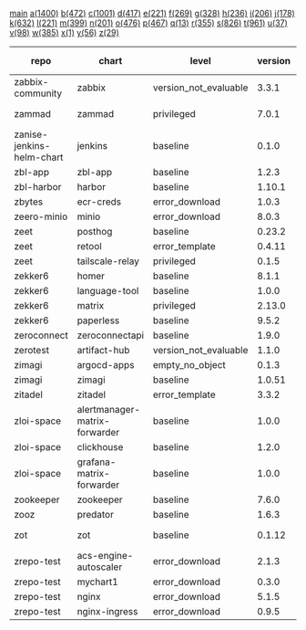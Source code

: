 [main](./charts_level.md) [a(1400)](./charts_level_a.md) [b(472)](./charts_level_b.md) [c(1001)](./charts_level_c.md) [d(417)](./charts_level_d.md) [e(221)](./charts_level_e.md) [f(269)](./charts_level_f.md) [g(328)](./charts_level_g.md) [h(236)](./charts_level_h.md) [i(206)](./charts_level_i.md) [j(178)](./charts_level_j.md) [k(632)](./charts_level_k.md) [l(221)](./charts_level_l.md) [m(399)](./charts_level_m.md) [n(201)](./charts_level_n.md) [o(476)](./charts_level_o.md) [p(467)](./charts_level_p.md) [q(13)](./charts_level_q.md) [r(355)](./charts_level_r.md) [s(826)](./charts_level_s.md) [t(961)](./charts_level_t.md) [u(37)](./charts_level_u.md) [v(98)](./charts_level_v.md) [w(385)](./charts_level_w.md) [x(1)](./charts_level_x.md) [y(56)](./charts_level_y.md) [z(29)](./charts_level_z.md) 

| repo | chart | level | version | app version | url | 
|------|------|------|------|------|------|
| zabbix-community | zabbix | version_not_evaluable | 3.3.1 | 6.0.10 | https://zabbix-community.github.io/helm-zabbix/ |
| zammad | zammad | privileged | 7.0.1 | 5.2.3-32 | https://zammad.github.io/zammad-helm |
| zanise-jenkins-helm-chart | jenkins | baseline | 0.1.0 | 1.1 | https://zanise.github.io/Kubernetes-LW-task/chart1 |
| zbl-app | zbl-app | baseline | 1.2.3 | 1.16.1 | https://zeblok.github.io/zbl-app-helm/ |
| zbl-harbor | harbor | baseline | 1.10.1 | 2.6.1 | https://zeblok.github.io/zbl-harbor-helm/ |
| zbytes | ecr-creds | error_download | 1.0.3 | 1.0.0 | https://zbytes.github.io/helm-charts/ |
| zeero-minio | minio | error_download | 8.0.3 | master | https://cts-zeero.github.io/minio |
| zeet | posthog | baseline | 0.23.2 | 1.36.1 | https://helm.zeet.dev |
| zeet | retool | error_template | 0.4.11 | 2.95.3 | https://helm.zeet.dev |
| zeet | tailscale-relay | privileged | 0.1.5 | v1.24.2 | https://helm.zeet.dev |
| zekker6 | homer | baseline | 8.1.1 | v22.10.1 | https://zekker6.github.io/helm-charts |
| zekker6 | language-tool | baseline | 1.0.0 | 5.8 | https://zekker6.github.io/helm-charts |
| zekker6 | matrix | privileged | 2.13.0 | 1.71.0 | https://zekker6.github.io/helm-charts |
| zekker6 | paperless | baseline | 9.5.2 | 1.9.2 | https://zekker6.github.io/helm-charts |
| zeroconnect | zeroconnectapi | baseline | 1.9.0 | 1.9.0.41 | https://saas-repo.zerosystems.com/helm |
| zerotest | artifact-hub | version_not_evaluable | 1.1.0 | 1.1.0 | https://raw.githubusercontent.com/zzhzero/hub/master/docs/chart |
| zimagi | argocd-apps | empty_no_object | 0.1.3 |  | https://zimagi.github.io/charts |
| zimagi | zimagi | baseline | 1.0.51 | 0.10.1 | https://zimagi.github.io/charts |
| zitadel | zitadel | error_template | 3.3.2 | v2.2.0 | https://charts.zitadel.com |
| zloi-space | alertmanager-matrix-forwarder | baseline | 1.0.0 | 1.0.0 | https://chartmuseum.zloi.space/ |
| zloi-space | clickhouse | baseline | 1.2.0 | 21.3.20 | https://chartmuseum.zloi.space/ |
| zloi-space | grafana-matrix-forwarder | baseline | 1.0.0 | 0.6.0 | https://chartmuseum.zloi.space/ |
| zookeeper | zookeeper | baseline | 7.6.0 | 3.7.0 | https://patanjalic.github.io/zookeeper-clone/ |
| zooz | predator | baseline | 1.6.3 | 1.6 | https://zooz.github.io/helm/ |
| zot | zot | baseline | 0.1.12 | v1.4.3-rc6 | https://zotregistry.io/helm-charts/ |
| zrepo-test | acs-engine-autoscaler | error_download | 2.1.3 | 2.1.1 | http://pqbbvd.natappfree.cc/charts/index.yaml |
| zrepo-test | mychart1 | error_download | 0.3.0 | 1.16.0 | http://pqbbvd.natappfree.cc/charts/index.yaml |
| zrepo-test | nginx | error_download | 5.1.5 | 1.16.1 | http://pqbbvd.natappfree.cc/charts/index.yaml |
| zrepo-test | nginx-ingress | error_download | 0.9.5 | 0.10.2 | http://pqbbvd.natappfree.cc/charts/index.yaml |
